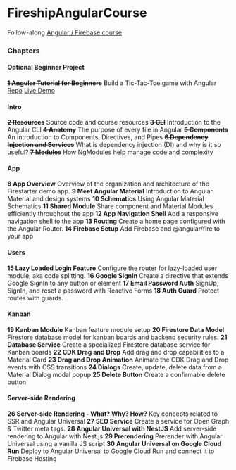 # FireshipAngularCourse

Follow-along [Angular / Firebase course](https://fireship.io/courses/angular/)

### Chapters

#### Optional Beginner Project

~~**1 Angular Tutorial for Beginners**~~
Build a Tic-Tac-Toe game with Angular
[Repo](https://github.com/johnhaup/angular-tictactoe)
[Live Demo](https://angular-tictactoe-80da6.web.app/)

#### Intro

~~**2 Resources**~~
Source code and course resources
~~**3 CLI**~~
Introduction to the Angular CLI
~~**4 Anatomy**~~
The purpose of every file in Angular
~~**5 Components**~~
An introduction to Components, Directives, and Pipes
~~**6 Dependency Injection and Services**~~
What is dependency injection (DI) and why is it so useful?
~~**7 Modules**~~
How NgModules help manage code and complexity

#### App

**8 App Overview**
Overview of the organization and architecture of the Firestarter demo app.
**9 Meet Angular Material**
Introduction to Angular Material and design systems
**10 Schematics**
Using Angular Material Schematics
**11 Shared Module**
Share component and Material Modules efficiently throughout the app
**12 App Navigation Shell**
Add a responsive navigation shell to the app
**13 Routing**
Create a home page configured with the Angular Router.
**14 Firebase Setup**
Add Firebase and @angular/fire to your app

#### Users

**15 Lazy Loaded Login Feature**
Configure the router for lazy-loaded user module, aka code splitting.
**16 Google SignIn**
Create a directive that extends Google SignIn to any button or element
**17 Email Password Auth**
SignUp, SignIn, and reset a password with Reactive Forms
**18 Auth Guard**
Protect routes with guards.

#### Kanban

**19 Kanban Module**
Kanban feature module setup
**20 Firestore Data Model**
Firestore database model for kanban boards and backend security rules.
**21 Database Service**
Create a specialized Firestore database service for Kanban boards
**22 CDK Drag and Drop**
Add drag and drop capabilities to a Material Card
**23 Drag and Drop Animation**
Animate the CDK Drag and Drop events with CSS transitions
**24 Dialogs**
Create, update, delete data from a Material Dialog modal popup
**25 Delete Button**
Create a confirmable delete button

#### Server-side Rendering

**26 Server-side Rendering - What? Why? How?**
Key concepts related to SSR and Angular Universal
**27 SEO Service**
Create a service for Open Graph & Twitter meta tags.
**28 Angular Universal with NestJS**
Add server-side rendering to Angular with Nest.js
**29 Prerendering**
Prerender with Angular Universal using a vanilla JS script
**30 Angular Universal on Google Cloud Run**
Deploy to Angular Universal to Google Cloud Run and connect it to Firebase Hosting
